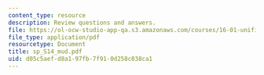 ```yaml
---
content_type: resource
description: Review questions and answers.
file: https://ol-ocw-studio-app-qa.s3.amazonaws.com/courses/16-01-unified-engineering-i-ii-iii-iv-fall-2005-spring-2006/d05c5aefd8a197fb7f910d258c038ca1_sp_S14_mud.pdf
file_type: application/pdf
resourcetype: Document
title: sp_S14_mud.pdf
uid: d05c5aef-d8a1-97fb-7f91-0d258c038ca1
---
```

